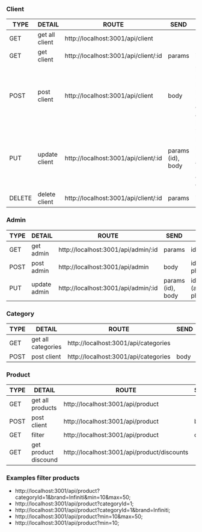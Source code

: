 ### Client

| TYPE   | DETAIL         | ROUTE                                | SEND              | INFO                                                                                                                              |
| ------ | -------------- | ------------------------------------ | ----------------- | --------------------------------------------------------------------------------------------------------------------------------- |
| GET    | get all client | http://localhost:3001/api/client     |                   |                                                                                                                                   |
| GET    | get client     | http://localhost:3001/api/client/:id | params            | id                                                                                                                                |
| POST   | post client    | http://localhost:3001/api/client     | body              | id*, name_client*, lastname_client*, profile_picture, password*, email*, address*, phone, birthday                                |
| PUT    | update client  | http://localhost:3001/api/client/:id | params (id), body | id / name_client, lastname_client, profile_picture, password, email, address, phone, birthday) y la data que se quiera actualizar |
| DELETE | delete client  | http://localhost:3001/api/client/:id | params            | id                                                                                                                                |

### Admin

| TYPE | DETAIL       | ROUTE                               | SEND              | INFO                                                                                                   |
| ---- | ------------ | ----------------------------------- | ----------------- | ------------------------------------------------------------------------------------------------------ |
| GET  | get admin    | http://localhost:3001/api/admin/:id | params            | id                                                                                                     |
| POST | post admin   | http://localhost:3001/api/admin     | body              | id*,admin_name*,password*,profile_picture,email*,address, phone                                        |
| PUT  | update admin | http://localhost:3001/api/admin/:id | params (id), body | id / (admin_name*,password*,profile_picture,email\*,address, phone) y la data que se quiera actualizar |

### Category

| TYPE | DETAIL             | ROUTE                                | SEND | INFO          |
| ---- | ------------------ | ------------------------------------ | ---- | ------------- |
| GET  | get all categories | http://localhost:3001/api/categories |      |               |
| POST | post client        | http://localhost:3001/api/categories | body | name_category |

### Product

| TYPE | DETAIL               | ROUTE                                       | SEND  | INFO                                                                                       |
| ---- | -------------------- | ------------------------------------------- | ----- | ------------------------------------------------------------------------------------------ |
| GET  | get all products     | http://localhost:3001/api/product           |       |                                                                                            |
| POST | post client          | http://localhost:3001/api/product           | body  | product_name*,stock*,cost_by_unit*,description*,category*,warranty*,brand*,image*,discount |
| GET  | filter               | http://localhost:3001/api/product           | query | depende del filtro a aplicar se recibe **categoryId, brand, min, max**                     |
| GET  | get product discound | http://localhost:3001/api/product/discounts |       |

### Examples filter products

- http://localhost:3001/api/product?categoryId=1&brand=Infiniti&min=10&max=50;
- http://localhost:3001/api/product?categoryId=1;
- http://localhost:3001/api/product?categoryId=1&brand=Infiniti;
- http://localhost:3001/api/product?min=10&max=50;
- http://localhost:3001/api/product?min=10;
